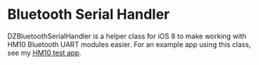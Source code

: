 # Bluetooth Serial Handler
DZBluetoothSerialHandler is a helper class for iOS 8 to make working with HM10 Bluetooth UART modules easier.
For an example app using this class, see my [HM10 test app](https://www.github.com/hoiberg/HM10-BluetoothSerial-iOS).
